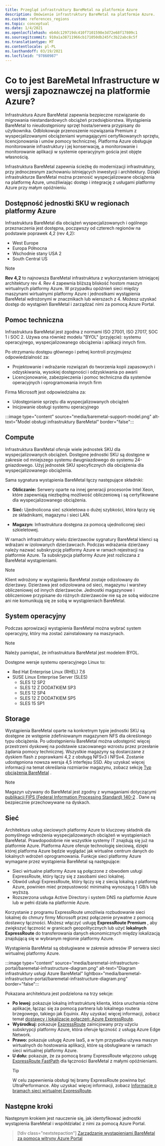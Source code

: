 ```yaml
---
title: Przegląd infrastruktury BareMetal na platformie Azure
description: Omówienie infrastruktury BareMetal na platformie Azure.
ms.custom: references_regions
ms.topic: conceptual
ms.date: 1/4/2021
ms.openlocfilehash: eb4dc129719dc410f7101598e3d72e68f17809c1
ms.sourcegitcommit: 910a1a38711966cb171050db245fc3b22abc8c5f
ms.translationtype: MT
ms.contentlocale: pl-PL
ms.lasthandoff: 03/19/2021
ms.locfileid: "97860987"
---
```

#  <a name="what-is-baremetal-infrastructure-preview-on-azure"></a>Co to jest BareMetal Infrastructure w wersji zapoznawczej na platformie Azure?

Infrastruktura Azure BareMetal zapewnia bezpieczne rozwiązanie do migrowania niestandardowych obciążeń przedsiębiorstwa. Wystąpienia BareMetal to nieudostępniony sprzęt hosta/serwera przypisany do użytkownika. Odblokowuje przenoszenie rozwiązania Premium z wyspecjalizowanymi obciążeniami wymagającymi certyfikowanych sprzętu, licencjonowania i umów pomocy technicznej. Platforma Azure obsługuje monitorowanie infrastruktury i jej konserwację, a monitorowanie i monitorowanie aplikacji w systemie operacyjnym gościa jest objęte własnością.

Infrastruktura BareMetal zapewnia ścieżkę do modernizacji infrastruktury, przy jednoczesnym zachowaniu istniejących inwestycji i architektury. Dzięki infrastrukturze BareMetal można przenosić wyspecjalizowane obciążenia na platformę Azure, umożliwiając dostęp i integrację z usługami platformy Azure przy małym opóźnieniu.

## <a name="sku-availability-in-azure-regions"></a>Dostępność jednostki SKU w regionach platformy Azure
Infrastruktura BareMetal dla obciążeń wyspecjalizowanych i ogólnego przeznaczenia jest dostępna, począwszy od czterech regionów na podstawie poprawek 4,2 (rev 4,2):
- West Europe
- Europa Północna
- Wschodnie stany USA 2
- South Central US

>[!NOTE]
>**Rev 4,2** to najnowsza BareMetal infrastruktura z wykorzystaniem istniejącej architektury rev 4.  Rev 4 zapewnia bliższą bliskość hostom maszyn wirtualnych platformy Azure. W przypadku opóźnień sieci między maszynami wirtualnymi platformy Azure i jednostkami wystąpienia BareMetal wdrożonymi w znacznikach lub wierszach z 4.  Możesz uzyskać dostęp do wystąpień BareMetal i zarządzać nimi za pomocą Azure Portal. 

## <a name="support"></a>Pomoc techniczna
Infrastruktura BareMetal jest zgodna z normami ISO 27001, ISO 27017, SOC 1 i SOC 2.  Używa ona również modelu "BYOL" (przyjęcie): systemu operacyjnego, wyspecjalizowanego obciążenia i aplikacji innych firm.  

Po otrzymaniu dostępu głównego i pełnej kontroli przyjmujesz odpowiedzialność za:
- Projektowanie i wdrażanie rozwiązań do tworzenia kopii zapasowych i odzyskiwania, wysokiej dostępności i odzyskiwania po awarii
- Licencjonowanie, zabezpieczenia i pomoc techniczna dla systemów operacyjnych i oprogramowania innych firm

Firma Microsoft jest odpowiedzialna za:
- Udostępnianie sprzętu dla wyspecjalizowanych obciążeń 
- Inicjowanie obsługi systemu operacyjnego

:::image type="content" source="media/baremetal-support-model.png" alt-text="Model obsługi infrastruktury BareMetal" border="false":::

## <a name="compute"></a>Compute
Infrastruktura BareMetal oferuje wiele jednostek SKU dla wyspecjalizowanych obciążeń. Dostępne jednostki SKU są dostępne w zakresie od mniejszego systemu dwugniazdowego do systemu 24-gniazdowego. Użyj jednostek SKU specyficznych dla obciążenia dla wyspecjalizowanego obciążenia.

Sama sygnatura wystąpienia BareMetal łączy następujące składniki:

- **Obliczanie:** Serwery oparte na innej generacji procesorów Intel Xeon, które zapewniają niezbędną możliwość obliczeniową i są certyfikowane dla wyspecjalizowanego obciążenia.

- **Sieć:** Ujednolicona sieć szkieletowa o dużej szybkości, która łączy się ze składnikami, magazynu i sieci LAN.

- **Magazyn:** Infrastruktura dostępna za pomocą ujednoliconej sieci szkieletowej.

W ramach infrastruktury wielu dzierżawców sygnatury BareMetal klienci są wdrażani w izolowanych dzierżawcach. Podczas wdrażania dzierżawy należy nazwać subskrypcję platformy Azure w ramach rejestracji na platformie Azure. Ta subskrypcja platformy Azure jest rozliczana z BareMetal wystąpieniami.

>[!NOTE]
>Klient wdrożony w wystąpieniu BareMetal zostaje odizolowany do dzierżawy. Dzierżawa jest odizolowana od sieci, magazynu i warstwy obliczeniowej od innych dzierżawców. Jednostki magazynowe i obliczeniowe przypisane do różnych dzierżawców nie są ze sobą widoczne ani nie komunikują się ze sobą w wystąpieniach BareMetal.

## <a name="os"></a>System operacyjny
Podczas aprowizacji wystąpienia BareMetal można wybrać system operacyjny, który ma zostać zainstalowany na maszynach. 

>[!NOTE]
>Należy pamiętać, że infrastruktura BareMetal jest modelem BYOL.

Dostępne wersje systemu operacyjnego Linux to:
- Red Hat Enterprise Linux (RHEL) 7,6
- SUSE Linux Enterprise Server (SLES)
   - SLES 12 SP2
   - SLES 12 Z DODATKIEM SP3
   - SLES 12 SP4
   - SLES 12 Z DODATKIEM SP5
   - SLES 15 SP1

## <a name="storage"></a>Storage
Wystąpienia BareMetal oparte na konkretnym typie jednostki SKU są dostępne ze wstępnie zdefiniowanym magazynem NFS dla określonego typu obciążenia. Po udostępnieniu BareMetal można udostępnić więcej przestrzeni dyskowej na podstawie szacowanego wzrostu przez przesłanie żądania pomocy technicznej. Wszystkie magazyny są dostarczane z dyskiem flash z poprawkami 4,2 z obsługą NFSv3 i NFSv4. Zostanie udostępniona nowsza wersja 4,5 interfejsu SSD. Aby uzyskać więcej informacji na temat określania rozmiarów magazynu, zobacz sekcję [Typ obciążenia BareMetal](../../../virtual-machines/workloads/sap/get-started.md) .

>[!NOTE]
>Magazyn używany do BareMetal jest zgodny z wymaganiami dotyczącymi [publikacji FIPS (Federal Information Processing Standard) 140-2](/microsoft-365/compliance/offering-fips-140-2) . Dane są bezpiecznie przechowywane na dyskach.

## <a name="networking"></a>Sieć
Architektura usług sieciowych platformy Azure to kluczowy składnik dla pomyślnego wdrożenia wyspecjalizowanych obciążeń w wystąpieniach BareMetal. Prawdopodobnie nie wszystkie systemy IT znajdują się już na platformie Azure. Platforma Azure oferuje technologię sieciową, dzięki której platforma Azure będzie wyglądać jak wirtualne centrum danych do lokalnych wdrożeń oprogramowania. Funkcje sieci platformy Azure wymagane przez wystąpienia BareMetal są następujące:

- Sieci wirtualne platformy Azure są połączone z obwodem usługi ExpressRoute, który łączy się z zasobami sieci lokalnej.
- Obwód usługi ExpressRoute, który łączy się z siecią lokalną z platformą Azure, powinien mieć przepustowość minimalną wynoszącą 1 GB/s lub wyższą.
- Rozszerzona usługa Active Directory i system DNS na platformie Azure lub w pełni działa na platformie Azure.

Korzystanie z programu ExpressRoute umożliwia rozbudowanie sieci lokalnej do chmury firmy Microsoft przez połączenie prywatne z pomocą dostawcy łączności. Możesz włączyć usługę **ExpressRoute Premium** , aby zwiększyć łączność w granicach geopolitycznych lub użyć **lokalnych ExpressRoute** do transferowania danych ekonomicznych między lokalizacją znajdującą się w wybranym regionie platformy Azure.

Wystąpienia BareMetal są obsługiwane w zakresie adresów IP serwera sieci wirtualnej platformy Azure.

:::image type="content" source="media/baremetal-infrastructure-portal/baremetal-infrastructure-diagram.png" alt-text="Diagram infrastruktury usługi Azure BareMetal" lightbox="media/baremetal-infrastructure-portal/baremetal-infrastructure-diagram.png" border="false":::

Pokazana architektura jest podzielona na trzy sekcje:
- **Po lewej:** pokazuje lokalną infrastrukturę klienta, która uruchamia różne aplikacje, łącząc się za pomocą partnera lub lokalnego routera brzegowego, takiego jak Equinix. Aby uzyskać więcej informacji, zobacz temat [dostawcy i lokalizacje połączeń: Azure ExpressRoute](../../../expressroute/expressroute-locations.md).
- **Wyśrodkuj:** pokazuje [ExpressRoute](../../../expressroute/expressroute-introduction.md) zainicjowany przy użyciu subskrypcji platformy Azure, która oferuje łączność z usługą Azure Edge Network.
- **Prawo:** pokazuje usługę Azure IaaS, a w tym przypadku używa maszyn wirtualnych do hostowania aplikacji, które są obsługiwane w ramach sieci wirtualnej platformy Azure.
- **U dołu:** pokazuje, że za pomocą bramy ExpressRoute włączono usługę [ExpressRoute FastPath](../../../expressroute/about-fastpath.md) dla łączności BareMetal z małymi opóźnieniami.   
   >[!TIP]
   >W celu zapewnienia obsługi tej bramy ExpressRoute powinna być UltraPerformance.  Aby uzyskać więcej informacji, zobacz [Informacje o bramach sieci wirtualnej ExpressRoute](../../../expressroute/expressroute-about-virtual-network-gateways.md).

## <a name="next-steps"></a>Następne kroki

Następnym krokiem jest nauczenie się, jak identyfikować jednostki wystąpienia BareMetal i współdziałać z nimi za pomocą Azure Portal.

> [!div class="nextstepaction"]
> [Zarządzanie wystąpieniami BareMetal za pomocą witryny Azure Portal](baremetal-infrastructure-portal.md)